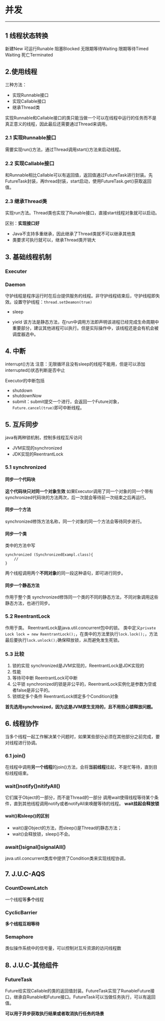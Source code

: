 # 并发
***
## 1 线程状态转换
新建New
可运行Runable
阻塞Blocked
无限期等待Waiting
限期等待Timed Waiting
死亡Terminated
## 2.使用线程
三种方法：
* 实现Runnable接口
* 实现Callable接口
* 继承Thread类

实现Runnable和Callable接口的类只能当做一个可以在线程中运行的任务而不是真正意义的线程，因此最后还需要通过Thread来调用。
### 2.1 实现Runnable接口
需要实现run()方法，通过Thread调用start()方法来启动线程。
### 2.2 实现Callable接口
和Runnable相比Callable可以有返回值，返回值通过FutureTask进行封装。先FutureTask封装，再thread封装，start启动，使用FutureTask.get()获取返回值。
### 2.3 继承Thread类
实现run方法。Thread类也实现了Runable接口，直接start线程对象就可以启动。

区别：**实现接口好**
* Java不支持多重继承，因此继承了Thread类就不可以继承其他类
* 类要求可执行就可以，继承Thread类开销大

## 3. 基础线程机制
### Executer
### Daemon
守护线程是程序运行时在后台提供服务的线程。非守护线程结束后，守护线程即失效。设置守护线程：```thread.setDeamon(true)```
* sleep

* yield
该方法是静态方法，在run中调用方法即声明该进程已经完成生命周期中重要部分，建议其他进程可以执行。但是实际操作中，该线程还是会有机会被调度器选中。

## 4. 中断
interrupt()方法
注意：无限循环且没有sleep的线程不能用，但是可以添加interrupted()状态判断是否中止

Executor的中断包括
* shutdown
* shutdownNow
* submit：submit提交一个进行，会返回一个Future对象，```Future.cancel(true)```即可中断线程。

## 5. 互斥同步
java有两种锁机制，控制多线程互斥访问
* JVM实现的synchronized
* JDK实现的ReentrantLock
### 5.1 synchronized
#### 同步一个代码块
**这个代码块只对同一个对象生效**
如果Executor调用了同一个对象的同一个带有synchronized代码块的方法两次，后一次就会等待前一次结束之后再运行。

#### 同步一个方法
synchronized修饰方法名称，同一个对象的同一个方法会等待同步进行。
#### 同步一个类
类中的方法中写
```
synchronized (SynchronizedExampl.class){
    //
}
```
两个线程调用两个**不同对象**的同一段这种语句，即可进行同步。

#### 同步一个静态方法
作用于整个类
synchronized修饰同一个类的不同的静态方法，不同对象调用这些静态方法，也进行同步。

### 5.2 ReentrantLock
作用于类。
ReentrantLock是java.util.concurrent包中的锁。
类中定义```private Lock lock = new ReentrantLock();```，在类中的方法里执行```lock.lock();```，方法最后要执行```lock.unlock();```确保释放锁，从而避免发生死锁。

### 5.3 比较
1. 锁的实现
   synchronized是JVM实现的，ReentrantLock是JDK实现的
2. 性能
3. 等待可中断
   ReentrantLock可中断
4. 公平锁
   synchronized的锁是非公平的，ReentrantLock实例化是参数为空或者false是非公平的。
5. 锁绑定多个条件
   ReentrantLock绑定多个Condition对象

**首先选用synchronized，因为这是JVM原生支持的，且不用担心锁释放问题。**

## 6. 线程协作
当多个线程一起工作解决某个问题时，如果某些部分必须在其他部分之前完成，要对线程进行协调。
### 6.1 join()
在线程中调用**另一个线程**的join()方法，会将**当前线程**挂起，不是忙等待，直到目标线程结束。
### wait()notify()nitifyAll()
它们属于Object的一部分，而不是Thread的一部分
调用wait使得线程等待某个条件，直到其他线程调用notify或者notifyAll来唤醒等待的线程。
**wait挂起会释放锁**

#### wait()和sleep()的区别
* wait()是Object的方法，而sleep()是Thread的静态方法；
* wait()会释放锁，sleep()不会。

### await()signal()signalAll()
java.util.concurrent类库中提供了Condition类来实现线程协调，

## 7. J.U.C-AQS
### CountDownLatch
一个线程等**多个**线程
### CyclicBarrier
**多个线程互相等待**
### Semaphore
类似操作系统中的信号量，可以控制对互斥资源的访问线程数

## 8. J.U.C-其他组件
### FutureTask
Future给实现Callable的类的返回值封装。FutureTask实现了RunableFuture接口，继承自Runable和Future接口。FutureTask可以当做任务执行，可以有返回值。

**可以用于异步获取执行结果或者取消执行任务的场景**